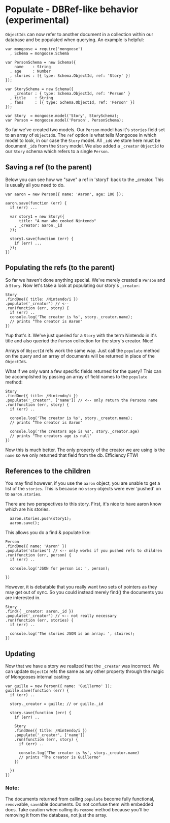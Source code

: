 Populate - DBRef-like behavior (experimental)
=============================================

`ObjectIds` can now refer to another document in a
collection within our database and be populated when
querying. An example is helpful:

    var mongoose = require('mongoose')
      , Schema = mongoose.Schema

    var PersonSchema = new Schema({
        name    : String
      , age     : Number
      , stories : [{ type: Schema.ObjectId, ref: 'Story' }]
    });

    var StorySchema = new Schema({
        _creator : { type: Schema.ObjectId, ref: 'Person' }
      , title    : String
      , fans     : [{ type: Schema.ObjectId, ref: 'Person' }]
    });

    var Story  = mongoose.model('Story', StorySchema);
    var Person = mongoose.model('Person', PersonSchema);

So far we've created two models. Our `Person` model has it's `stories` field
set to an array of `ObjectId`s. The `ref` option is what tells Mongoose in which
model to look, in our case the `Story` model. All `_id`s we
store here must be document `_id`s from the `Story` model. We also added
a `_creator` `ObjectId` to our `Story` schema which refers to a single `Person`.

## Saving a ref (to the parent)

Below you can see how we "save" a ref in 'story1' back to the _creator.  This 
is usually all you need to do.


    var aaron = new Person({ name: 'Aaron', age: 100 });

    aaron.save(function (err) {
      if (err) ...

      var story1 = new Story({
          title: "A man who cooked Nintendo"
        , _creator: aaron._id
      });

      story1.save(function (err) {
        if (err) ...
      });
    })

## Populating the refs (to the parent)

So far we haven't done anything special. We've merely created a `Person` and
a `Story`. Now let's take a look at populating our story's `_creator`:

    Story
    .findOne({ title: /Nintendo/i })
    .populate('_creator') // <--
    .run(function (err, story) {
      if (err) ..
      console.log('The creator is %s', story._creator.name);
      // prints "The creator is Aaron"
    })

Yup that's it. We've just queried for a `Story` with the term Nintendo in it's
title and also queried the `Person` collection for the story's creator. Nice!

Arrays of `ObjectId` refs work the same way. Just call the `populate` method on the query and
an array of documents will be returned in place of the `ObjectId`s.

What if we only want a few specific fields returned for the query? This can
be accomplished by passing an array of field names to the `populate` method:

    Story
    .findOne({ title: /Nintendo/i })
    .populate('_creator', ['name']) // <-- only return the Persons name
    .run(function (err, story) {
      if (err) ..

      console.log('The creator is %s', story._creator.name);
      // prints "The creator is Aaron"

      console.log('The creators age is %s', story._creator.age)
      // prints "The creators age is null'
    })

Now this is much better. The only property of the creator we are using
is the `name` so we only returned that field from the db. Efficiency FTW!


## References to the children

You may find however, if you use the `aaron` object, you are unable to get 
a list of the `stories`.  This is because no `story` objects were ever 'pushed'
on to `aaron.stories`.

There are two perspectives to this story.  First, it's nice to have aaron know
which are his stories.

      aaron.stories.push(story1);
      aaron.save();

This allows you do a find & populate like:
 
    Person
    .findOne({ name: 'Aaron' })
    .populate('stories') // <-- only works if you pushed refs to children
    .run(function (err, person) {
      if (err) ..

      console.log('JSON for person is: ', person);

    })
    
However, it is debatable that you really want two sets of pointers as they
may get out of sync.  So you could instead merely find() the documents you 
are interested in.

    Story
    .find({ _creator: aaron._id })
    .populate('_creator') // <-- not really necessary
    .run(function (err, stories) {
      if (err) ..

      console.log('The stories JSON is an array: ', stoires);
    })
    



## Updating

Now that we have a story we realized that the `_creator` was incorrect. We can
update `ObjectId` refs the same as any other property through the magic of Mongooses
internal casting:

    var guille = new Person({ name: 'Guillermo' });
    guille.save(function (err) {
      if (err) ..

      story._creator = guille; // or guille._id

      story.save(function (err) {
        if (err) ..

        Story
        .findOne({ title: /Nintendo/i })
        .populate('_creator', ['name'])
        .run(function (err, story) {
          if (err) ..

          console.log('The creator is %s', story._creator.name)
          // prints "The creator is Guillermo"
        })

      })
    })

### Note:

The documents returned from calling `populate` become fully functional,
`remove`able, `save`able documents. Do not confuse them with embedded
docs. Take caution when calling its `remove` method because 
you'll be removing it from the database, not just the array.
